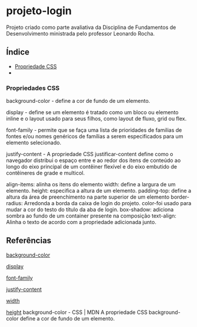 # projeto-login
 
Projeto criado como parte avaliativa da Disciplina de Fundamentos de Desenvolvimento  ministrada pelo professor Leonardo Rocha.
 
## Índice
 
 * [Propriedade CSS](#propriedades-css)
 *
 
### Propriedades CSS
 
background-color - define a cor de fundo de um elemento.
 
display - define se um elemento é tratado como um bloco ou elemento inline e o layout usado para seus filhos, como layout de fluxo, grid ou flex.
 
 font-family -  permite que se faça uma lista de prioridades de familias de fontes e/ou nomes genéricos de famílias a serem especificados para um elemento selecionado.
 
 justify-content - A propriedade CSS justificar-content define como o navegador distribui o espaço entre e ao redor dos itens de conteúdo ao longo do eixo principal de um contêiner flexível e do eixo embutido de contêineres de grade e multicol.
 
align-items: alinha os itens do elemento
width: define a largura de um elemento.
height: especifica a altura de um elemento.
padding-top: define a altura da área de preenchimento na parte superior de um elemento
border-radius: Arredonda a borda da caixa de login do projeto.
color-foi usado para mudar a cor do testo do título da aba de login.
box-shadow: adiciona sombra ao fundo de um container presente na composição
text-align: Alinha o texto de acordo com a propriedade adicionada junto.
 
 
 
 
## Referências
 
[background-color](https://developer.mozilla.org/pt-BR/docs/Web/CSS/background-color)
 
[display](https://developer.mozilla.org/pt-BR/docs/Web/CSS/display)
 
[font-family](https://developer.mozilla.org/pt-BR/docs/Web/CSS/font-family)
 
[justify-content](https://developer.mozilla.org/en-US/docs/Web/CSS/justify-content)
 
[width](https://developer.mozilla.org/en-US/docs/Web/CSS/width)
 
[height](https://developer.mozilla.org/en-US/docs/Web/CSS/height)
background-color - CSS | MDN
A propriedade CSS background-color define a cor de fundo de um elemento.
 